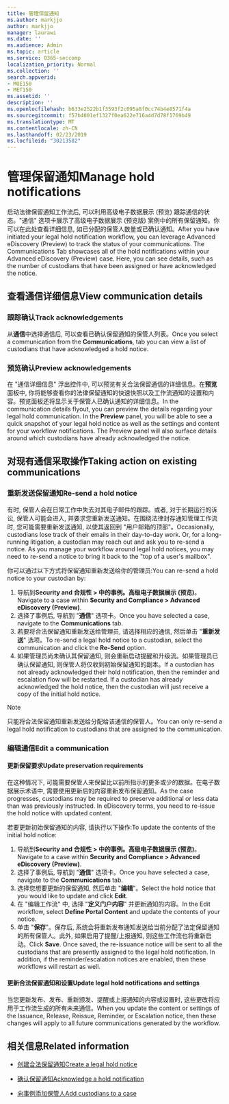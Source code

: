 ```yaml
---
title: 管理保留通知
ms.author: markjjo
author: markjjo
manager: laurawi
ms.date: ''
ms.audience: Admin
ms.topic: article
ms.service: O365-seccomp
localization_priority: Normal
ms.collection: ''
search.appverid:
- MOE150
- MET150
ms.assetid: ''
description: ''
ms.openlocfilehash: b633e2522b1f3593f2c095a8f0cc74b4e8571f4a
ms.sourcegitcommit: f57b4001ef1327f0ea622e716a4d7d78f1769b49
ms.translationtype: MT
ms.contentlocale: zh-CN
ms.lasthandoff: 02/23/2019
ms.locfileid: "30213582"
---
```

# <a name="manage-hold-notifications"></a><span data-ttu-id="48f60-102">管理保留通知</span><span class="sxs-lookup"><span data-stu-id="48f60-102">Manage hold notifications</span></span>

<span data-ttu-id="48f60-p101">启动法律保留通知工作流后, 可以利用高级电子数据展示 (预览) 跟踪通信的状态。"通信" 选项卡展示了高级电子数据展示 (预览版) 案例中的所有保留通知。你可以在此处查看详细信息, 如已分配的保管人数量或已确认通知。</span><span class="sxs-lookup"><span data-stu-id="48f60-p101">After you have initiated your legal hold notification workflow, you can leverage  Advanced eDiscovery (Preview) to track the status of your communications. The Communications Tab showcases all of the hold notifications within your Advanced eDiscovery (Preview) case. Here, you can see details, such as the number of custodians that have been assigned or have acknowledged the notice.</span></span>

## <a name="view-communication-details"></a><span data-ttu-id="48f60-106">查看通信详细信息</span><span class="sxs-lookup"><span data-stu-id="48f60-106">View communication details</span></span>

### <a name="track-acknowledgements"></a><span data-ttu-id="48f60-107">跟踪确认</span><span class="sxs-lookup"><span data-stu-id="48f60-107">Track acknowledgements</span></span>

<span data-ttu-id="48f60-108">从**通信**中选择通信后, 可以查看已确认保留通知的保管人列表。</span><span class="sxs-lookup"><span data-stu-id="48f60-108">Once you select a communication from the **Communications**, tab you can view a list of custodians that have acknowledged a hold notice.</span></span> 

### <a name="preview-acknowledgements"></a><span data-ttu-id="48f60-109">预览确认</span><span class="sxs-lookup"><span data-stu-id="48f60-109">Preview acknowledgements</span></span>

<span data-ttu-id="48f60-p102">在 "通信详细信息" 浮出控件中, 可以预览有关合法保留通信的详细信息。在**预览**面板中, 你将能够查看你的法律保留通知的快速快照以及工作流通知的设置和内容。预览面板还将显示关于保管人已确认通知的详细信息。</span><span class="sxs-lookup"><span data-stu-id="48f60-p102">In the communication details flyout, you can preview the details regarding your legal hold communication. In the **Preview** panel, you will be able to see a quick snapshot of your legal hold notice as well as the settings and content for your workflow notifications. The Preview panel will also surface details around which custodians have already acknowledged the notice.</span></span>

## <a name="taking-action-on-existing-communications"></a><span data-ttu-id="48f60-113">对现有通信采取操作</span><span class="sxs-lookup"><span data-stu-id="48f60-113">Taking action on existing communications</span></span>

### <a name="re-send-a-hold-notice"></a><span data-ttu-id="48f60-114">重新发送保留通知</span><span class="sxs-lookup"><span data-stu-id="48f60-114">Re-send a hold notice</span></span>

<span data-ttu-id="48f60-p103">有时, 保管人会在日常工作中失去对其电子邮件的跟踪。或者, 对于长期运行的诉讼, 保管人可能会进入, 并要求您重新发送通知。在围绕法律封存通知管理工作流时, 您可能需要重新发送通知, 以使其返回到 "用户邮箱的顶部"。</span><span class="sxs-lookup"><span data-stu-id="48f60-p103">Occasionally, custodians lose track of their emails in their day-to-day work. Or, for a long-running litigation, a custodian may reach out and ask you to re-send a notice. As you manage your workflow around legal hold notices, you may need to re-send a notice to bring it back to the "top of a user's mailbox".</span></span>

<span data-ttu-id="48f60-118">你可以通过以下方式将保留通知重新发送给你的管理员:</span><span class="sxs-lookup"><span data-stu-id="48f60-118">You can re-send a hold notice to your custodian by:</span></span>
1. <span data-ttu-id="48f60-119">导航到**Security and 合规性 > 中的事例。高级电子数据展示 (预览)**。</span><span class="sxs-lookup"><span data-stu-id="48f60-119">Navigate to a case within **Security and Compliance > Advanced eDiscovery (Preview)**.</span></span>
2. <span data-ttu-id="48f60-120">选择了事例后, 导航到 "**通信**" 选项卡。</span><span class="sxs-lookup"><span data-stu-id="48f60-120">Once you have selected a case, navigate to the **Communications** tab.</span></span>
3. <span data-ttu-id="48f60-121">若要将合法保留通知重新发送给管理员, 请选择相应的通信, 然后单击 "**重新发送**" 选项。</span><span class="sxs-lookup"><span data-stu-id="48f60-121">To re-send a legal hold notice to a custodian, select the communication and click the **Re-Send** option.</span></span>
4. <span data-ttu-id="48f60-p104">如果管理员尚未确认其保留通知, 则会重新启动提醒和升级流。如果管理员已确认保留通知, 则保管人将仅收到初始保留通知的副本。</span><span class="sxs-lookup"><span data-stu-id="48f60-p104">If a custodian has not already acknowledged their hold notification, then the reminder and escalation flow will be restarted. If a custodian has already acknowledged the hold notice, then the custodian will just receive a copy of the initial hold notice.</span></span>

> [!NOTE]
> <span data-ttu-id="48f60-124">只能将合法保留通知重新发送给分配给该通信的保管人。</span><span class="sxs-lookup"><span data-stu-id="48f60-124">You can only re-send a legal hold notification to custodians that are assigned to the communication.</span></span> 

### <a name="edit-a-communication"></a><span data-ttu-id="48f60-125">编辑通信</span><span class="sxs-lookup"><span data-stu-id="48f60-125">Edit a communication</span></span>

#### <a name="update-preservation-requirements"></a><span data-ttu-id="48f60-126">更新保留要求</span><span class="sxs-lookup"><span data-stu-id="48f60-126">Update preservation requirements</span></span>
  
<span data-ttu-id="48f60-p105">在这种情况下, 可能需要保管人来保留比以前所指示的更多或少的数据。在电子数据展示术语中, 需要使用更新后的内容重新发布保留通知。</span><span class="sxs-lookup"><span data-stu-id="48f60-p105">As the case progresses, custodians may be required to preserve additional or less data than was previously instructed. In eDiscovery terms, you need to re-issue the hold notice with updated content.</span></span>

<span data-ttu-id="48f60-129">若要更新初始保留通知的内容, 请执行以下操作:</span><span class="sxs-lookup"><span data-stu-id="48f60-129">To update the contents of the initial hold notice:</span></span>

1. <span data-ttu-id="48f60-130">导航到**Security and 合规性 > 中的事例。高级电子数据展示 (预览)**。</span><span class="sxs-lookup"><span data-stu-id="48f60-130">Navigate to a case within **Security and Compliance > Advanced eDiscovery (Preview)**.</span></span>
2. <span data-ttu-id="48f60-131">选择了事例后, 导航到 "**通信**" 选项卡。</span><span class="sxs-lookup"><span data-stu-id="48f60-131">Once you have selected a case, navigate to the **Communications** tab.</span></span>
3. <span data-ttu-id="48f60-132">选择您想要更新的保留通知, 然后单击 "**编辑**"。</span><span class="sxs-lookup"><span data-stu-id="48f60-132">Select the hold notice that you would like to update and click **Edit**.</span></span>
4. <span data-ttu-id="48f60-133">在 "编辑工作流" 中, 选择 "**定义门户内容**" 并更新通知的内容。</span><span class="sxs-lookup"><span data-stu-id="48f60-133">In the Edit workflow, select **Define Portal Content** and update the contents of your notice.</span></span> 
5. <span data-ttu-id="48f60-p106">单击 "**保存**"。保存后, 系统会将重新发布通知发送给当前分配了法定保留通知的所有保管人。此外, 如果启用了提醒/上报通知, 则这些工作流也将重新启动。</span><span class="sxs-lookup"><span data-stu-id="48f60-p106">Click **Save**. Once saved, the re-issuance notice will be sent to all the custodians that are presently assigned to the legal hold notification. In addition, if the reminder/escalation notices are enabled, then these workflows will restart as well.</span></span> 


#### <a name="update-legal-hold-notifications-and-settings"></a><span data-ttu-id="48f60-137">更新合法保留通知和设置</span><span class="sxs-lookup"><span data-stu-id="48f60-137">Update legal hold notifications and settings</span></span>

<span data-ttu-id="48f60-138">当您更新发布、发布、重新颁发、提醒或上报通知的内容或设置时, 这些更改将应用于工作流生成的所有未来通信。</span><span class="sxs-lookup"><span data-stu-id="48f60-138">When you update the content or settings of the Issuance, Release, Reissue, Reminder, or Escalation notice, then these changes will apply to all future communications generated by the workflow.</span></span>

## <a name="related-information"></a><span data-ttu-id="48f60-139">相关信息</span><span class="sxs-lookup"><span data-stu-id="48f60-139">Related information</span></span> 

- [<span data-ttu-id="48f60-140">创建合法保留通知</span><span class="sxs-lookup"><span data-stu-id="48f60-140">Create a legal hold notice</span></span>](create-hold-notification.md)
    
- [<span data-ttu-id="48f60-141">确认保留通知</span><span class="sxs-lookup"><span data-stu-id="48f60-141">Acknowledge a hold notification</span></span>](acknowledge-hold-notification.md)
    
- [<span data-ttu-id="48f60-142">向事例添加保管人</span><span class="sxs-lookup"><span data-stu-id="48f60-142">Add custodians to a case</span></span>](add-custodians-to-case.md)